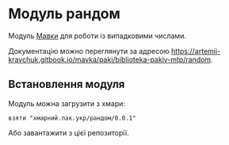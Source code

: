 # Модуль рандом
Модуль [Мавки](https://github.com/mavka-ukr/mavka) для роботи із випадковими числами.

Документацію можно переглянути за адресою https://artemii-kravchuk.gitbook.io/mavka/paki/biblioteka-pakiv-mtp/random.

## Встановлення модуля
Модуль можна загрузити з хмари:

`взяти "хмарний.пак.укр/рандом/0.0.1"`

Або завантажити з цієї репозиторії.
